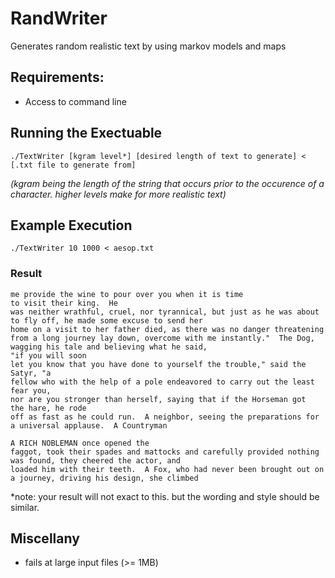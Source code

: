 # RandWriter
Generates random realistic text by using markov models and maps

## Requirements:
- Access to command line

## Running the Exectuable
```
./TextWriter [kgram level*] [desired length of text to generate] < [.txt file to generate from]
```
*(kgram being the length of the string that occurs prior to the occurence of a character. higher levels make for more realistic text)*

## Example Execution
```
./TextWriter 10 1000 < aesop.txt
```

### Result
```
me provide the wine to pour over you when it is time
to visit their king.  He
was neither wrathful, cruel, nor tyrannical, but just as he was about
to fly off, he made some excuse to send her
home on a visit to her father died, as there was no danger threatening from a long journey lay down, overcome with me instantly."  The Dog, wagging his tale and believing what he said, 
"if you will soon
let you know that you have done to yourself the trouble," said the 
Satyr, "a
fellow who with the help of a pole endeavored to carry out the least 
fear you,
nor are you stronger than herself, saying that if the Horseman got 
the hare, he rode
off as fast as he could run.  A neighbor, seeing the preparations for
a universal applause.  A Countryman 
 
A RICH NOBLEMAN once opened the
faggot, took their spades and mattocks and carefully provided nothing
was found, they cheered the actor, and
loaded him with their teeth.  A Fox, who had never been brought out on a journey, driving his design, she climbed 
```
*note: your result will not exact to this. but the wording and style should be similar.

## Miscellany
- fails at large input files (>= 1MB)
